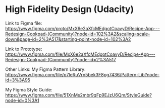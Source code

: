 # High Fidelity Design (Udacity)

Link to Figma file:
https://www.figma.com/proto/MxX6e2aXfcMEdgotCoavyD/Recipe-App---Redesign-Cookpad-(Community)?node-id=102%3A2&scaling=scale-down&page-id=2%3A517&starting-point-node-id=102%3A2

Link to Prototype: 
https://www.figma.com/file/MxX6e2aXfcMEdgotCoavyD/Recipe-App---Redesign-Cookpad-(Community)?node-id=2%3A517


Other Links:
My Figma Pattern Library: 
https://www.figma.com/file/p7leRuVrn5bek3F8pg7436/Pattern-Lib?node-id=3%3A95

My Figma Style Guide:
https://www.figma.com/file/51XnMs2mbr9qFp9EJzU6Qm/StyleGuide?node-id=0%3A1
